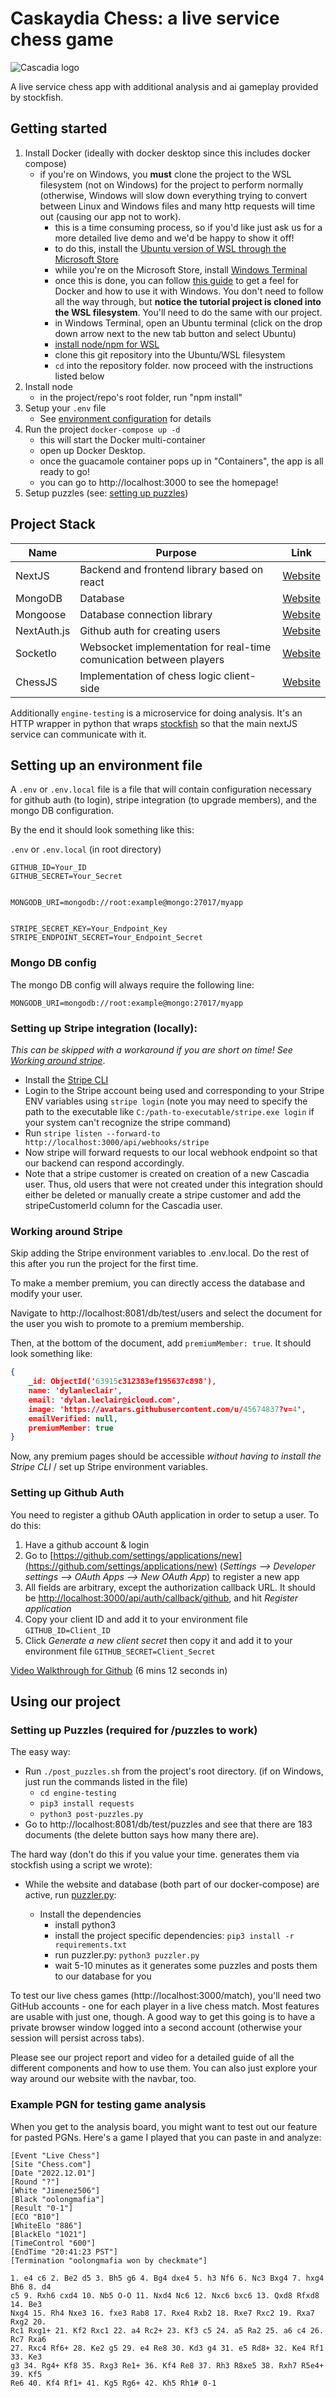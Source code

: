 # Caskaydia Chess: a live service chess game

![Cascadia logo](public/logo.svg)

A live service chess app with additional analysis and ai gameplay provided by stockfish.

## Getting started

1. Install Docker (ideally with docker desktop since this includes docker compose)
   - if you're on Windows, you **must** clone the project to the WSL filesystem (not on Windows) for the project to perform normally (otherwise, Windows will slow down everything trying to convert between Linux and Windows files and many http requests will time out (causing our app not to work).
      - this is a time consuming process, so if you'd like just ask us for a more detailed live demo and we'd be happy to show it off!  
      - to do this, install the [Ubuntu version of WSL through the Microsoft Store](https://apps.microsoft.com/store/detail/ubuntu-on-windows/9NBLGGH4MSV6?hl=en-ca&gl=ca)
      - while you're on the Microsoft Store, install [Windows Terminal](https://apps.microsoft.com/store/detail/windows-terminal/9N0DX20HK701?hl=en-ca&gl=ca)
      - once this is done, you can follow [this guide](https://learn.microsoft.com/en-us/windows/wsl/tutorials/wsl-containers) to get a feel for Docker and how to use it with Windows. You don't need to follow all the way through, but **notice the tutorial project is cloned into the WSL filesystem**. You'll need to do the same with our project. 
      - in Windows Terminal, open an Ubuntu terminal (click on the drop down arrow next to the new tab button and select Ubuntu)
      - [install node/npm for WSL](https://learn.microsoft.com/en-us/windows/dev-environment/javascript/nodejs-on-wsl)
      - clone this git repository into the Ubuntu/WSL filesystem
      - `cd` into the repository folder. now proceed with the instructions listed below
2. Install node
   - in the project/repo's root folder, run "npm install"
3. Setup your `.env` file
   - See [environment configuration](#setting-up-an-environment-file) for details
4. Run the project `docker-compose up -d`
   - this will start the Docker multi-container
   - open up Docker Desktop.
   - once the guacamole container pops up in "Containers", the app is all ready to go!
   - you can go to http://localhost:3000 to see the homepage!
4. Setup puzzles (see: [setting up puzzles](#setting-up-puzzles))

## Project Stack

| Name | Purpose | Link |
|------|---------|------|
| NextJS | Backend and frontend library based on react | [Website](https://nextjs.org/) |
|MongoDB| Database| [Website](https://www.mongodb.com/)|
|Mongoose| Database connection library | [Website](https://mongoosejs.com/) |
|NextAuth.js| Github auth for creating users | [Website](https://next-auth.js.org/) |
| SocketIo | Websocket implementation for real-time comunication between players | [Website](https://socket.io/) |
| ChessJS | Implementation of chess logic client-side | [Website](https://github.com/jhlywa/chess.js) | 

Additionally `engine-testing` is a microservice for doing analysis. It's an HTTP wrapper in python that wraps [stockfish](https://stockfishchess.org/) so that the main nextJS service can communicate with it.

## Setting up an environment file

A `.env` or `.env.local` file is a file that will contain configuration necessary for github auth (to login), stripe integration (to upgrade members), and the mongo DB configuration.

By the end it should look something like this:

`.env` or `.env.local` (in root directory)

```
GITHUB_ID=Your_ID
GITHUB_SECRET=Your_Secret


MONGODB_URI=mongodb://root:example@mongo:27017/myapp


STRIPE_SECRET_KEY=Your_Endpoint_Key
STRIPE_ENDPOINT_SECRET=Your_Endpoint_Secret
```


### Mongo DB config

The mongo DB config will always require the following line:

`MONGODB_URI=mongodb://root:example@mongo:27017/myapp`



### Setting up Stripe integration (locally):

*This can be skipped with a workaround if you are short on time! See [Working around stripe](#working-around-stripe)*.

- Install the [Stripe CLI](https://stripe.com/docs/stripe-cli)
- Login to the Stripe account being used and corresponding to your Stripe ENV variables using `stripe login` (note you may need to specify the path to the executable like `C:/path-to-executable/stripe.exe login` if your system can't recognize the stripe command)
- Run `stripe listen --forward-to http://localhost:3000/api/webhooks/stripe`
- Now stripe will forward requests to our local webhook endpoint so that our backend can respond accordingly.
- Note that a stripe customer is created on creation of a new Cascadia user. Thus, old users that were not created under this integration should either be deleted or manually create a stripe customer and add the stripeCustomerId column for the Cascadia user.

### Working around Stripe

Skip adding the Stripe environment variables to .env.local. Do the rest of this after you run the project for the first time.

To make a member premium, you can directly access the database and modify your user.

Navigate to http://localhost:8081/db/test/users and select the document for the user you wish to promote to a premium membership.

Then, at the bottom of the document, add `premiumMember: true`. It should look something like: 

```json
{
    _id: ObjectId('63915c312383ef195637c898'),
    name: 'dylanleclair',
    email: 'dylan.leclair@icloud.com',
    image: 'https://avatars.githubusercontent.com/u/45674837?v=4',
    emailVerified: null,
    premiumMember: true
}
```

Now, any premium pages should be accessible *without having to install the Stripe CLI* / set up Stripe environment variables. 

### Setting up Github Auth

You need to register a github OAuth application in order to setup a user. To do this:

1. Have a github account & login
2. Go to [https://github.com/settings/applications/new](https://github.com/settings/applications/new) (*Settings --> Developer settings --> OAuth Apps --> New OAuth App*) to register a new app
3. All fields are arbitrary, except the authorization callback URL. It should be [http://localhost:3000/api/auth/callback/github](http://localhost:3000/api/auth/callback/github), and hit *Register application*
4. Copy your client ID and add it to your environment file `GITHUB_ID=Client_ID`
5. Click *Generate a new client secret* then copy it and add it to your environment file `GITHUB_SECRET=Client_Secret`

[Video Walkthrough for Github](https://youtu.be/e2EKSJkXkqQ?t=372) (6 mins 12 seconds in)

## Using our project

### Setting up Puzzles (required for /puzzles to work)

The easy way: 
* Run `./post_puzzles.sh` from the project's root directory. (if on Windows, just run the commands listed in the file)
   * `cd engine-testing`
   * `pip3 install requests`
   * `python3 post-puzzles.py`
* Go to http://localhost:8081/db/test/puzzles and see that there are 183 documents (the delete button says how many there are).

The hard way (don't do this if you value your time. generates them via stockfish using a script we wrote):

* While the website and database (both part of our docker-compose) are active, run [puzzler.py](engine-testing/puzzler.py):

   * Install the dependencies
      - install python3
      - install the project specific dependencies: `pip3 install -r requirements.txt`
      - run puzzler.py: `python3 puzzler.py`
      - wait 5-10 minutes as it generates some puzzles and posts them to our database for you


To test our live chess games (http://localhost:3000/match), you'll need two GitHub accounts - one for each player in a live chess match. Most features are usable with just one, though. A good way to get this going is to have a private browser window logged into a second account (otherwise your session will persist across tabs).

Please see our project report and video for a detailed guide of all the different components and how to use them. You can also just explore your way around our website with the navbar, too. 

### Example PGN for testing game analysis

When you get to the analysis board, you might want to test out our feature for pasted PGNs. Here's a game I played that you can paste in and analyze:

```text
[Event "Live Chess"]
[Site "Chess.com"]
[Date "2022.12.01"]
[Round "?"]
[White "Jimenez506"]
[Black "oolongmafia"]
[Result "0-1"]
[ECO "B10"]
[WhiteElo "886"]
[BlackElo "1021"]
[TimeControl "600"]
[EndTime "20:41:23 PST"]
[Termination "oolongmafia won by checkmate"]

1. e4 c6 2. Be2 d5 3. Bh5 g6 4. Bg4 dxe4 5. h3 Nf6 6. Nc3 Bxg4 7. hxg4 Bh6 8. d4
c5 9. Rxh6 cxd4 10. Nb5 O-O 11. Nxd4 Nc6 12. Nxc6 bxc6 13. Qxd8 Rfxd8 14. Be3
Nxg4 15. Rh4 Nxe3 16. fxe3 Rab8 17. Rxe4 Rxb2 18. Rxe7 Rxc2 19. Rxa7 Rxg2 20.
Rc1 Rxg1+ 21. Kf2 Rxc1 22. a4 Rc2+ 23. Kf3 c5 24. a5 Ra2 25. a6 c4 26. Rc7 Rxa6
27. Rxc4 Rf6+ 28. Ke2 g5 29. e4 Re8 30. Kd3 g4 31. e5 Rd8+ 32. Ke4 Rf1 33. Ke3
g3 34. Rg4+ Kf8 35. Rxg3 Re1+ 36. Kf4 Re8 37. Rh3 R8xe5 38. Rxh7 R5e4+ 39. Kf5
Re6 40. Kf4 Rf1+ 41. Kg5 Rg6+ 42. Kh5 Rh1# 0-1
```



